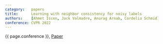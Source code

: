 ```yaml
---
category:   papers
title:      Learning with neighbor consistency for noisy labels
authors:    [Ahmet Iscen, Jack Valmadre, Anurag Arnab, Cordelia Schmid]
conference: CVPR 2022
---
```


{{ page.conference }},
<a href="https://openaccess.thecvf.com/content/CVPR2022/html/Iscen_Learning_With_Neighbor_Consistency_for_Noisy_Labels_CVPR_2022_paper.html">Paper</a>
